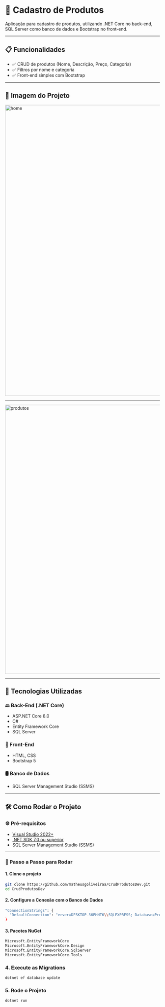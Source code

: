 # 🛒 Cadastro de Produtos

Aplicação para cadastro de produtos, utilizando .NET Core no back-end, SQL Server como banco de dados e Bootstrap no front-end.

---
## 📋 Funcionalidades

- ✅ CRUD de produtos (Nome, Descrição, Preço, Categoria)
- ✅ Filtros por nome e categoria
- ✅ Front-end simples com Bootstrap

---

## 📸 Imagem do Projeto

<img width="1920" height="944" alt="home" src="https://github.com/user-attachments/assets/5f8f49ff-0d87-46a9-ad2d-8910f4246046" />

---

<img width="1853" height="873" alt="produtos" src="https://github.com/user-attachments/assets/4bfb9344-6336-4e3a-bfd4-ebfc8aa00aae" />

---

## 🧰 Tecnologias Utilizadas

### 🔙 Back-End (.NET Core)
- ASP.NET Core 8.0
- C#
- Entity Framework Core
- SQL Server

### 🎨 Front-End
- HTML, CSS
- Bootstrap 5

### 🛢 Banco de Dados
- SQL Server Management Studio (SSMS)

---

## 🛠️ Como Rodar o Projeto

### ⚙️ Pré-requisitos

- [Visual Studio 2022+](https://visualstudio.microsoft.com/)
- [.NET SDK 7.0 ou superior](https://dotnet.microsoft.com/en-us/download)
- SQL Server Management Studio (SSMS)

---

### 🧪 Passo a Passo para Rodar

#### 1. Clone o projeto

```bash
git clone https://github.com/matheusgoliveiraa/CrudProdutosDev.git
cd CrudProdutosDev
```

#### 2. Configure a Conexão com o Banco de Dados

```bash
"ConnectionStrings": {
  "DefaultConnection": "erver=DESKTOP-36PHNT6\\SQLEXPRESS; Database=Produtos; trusted_connection = true; encrypt=false"
}
```
#### 3. Pacotes NuGet

```bash
Microsoft.EntityFrameworkCore
Microsoft.EntityFrameworkCore.Design
Microsoft.EntityFrameworkCore.SqlServer
Microsoft.EntityFrameworkCore.Tools
```

### 4. Execute as Migrations

```bash
dotnet ef database update
```

### 5. Rode o Projeto
```bash
dotnet run
```


